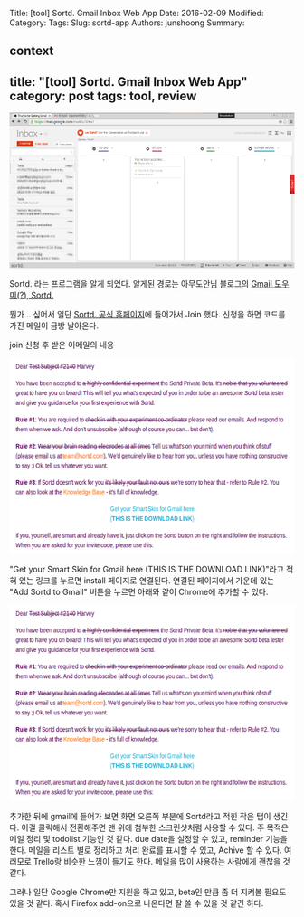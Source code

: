 Title: [tool] Sortd. Gmail Inbox Web App
Date: 2016-02-09
Modified:
Category:
Tags:
Slug: sortd-app
Authors: junshoong
Summary:


context
---
title: "[tool] Sortd. Gmail Inbox Web App"
category: post
tags: tool, review
---

![Sortd 설치 후 화면](/images/2016-02-09/01.png)


Sortd. 라는 프로그램을 알게 되었다. 알게된 경로는 아무도안님 블로그의 [Gmail 도우미(?), Sortd.](http://egloos.zum.com/nemonein/v/5292250)

뭔가 .. 싶어서 일단 [Sortd. 공식 홈페이지](http://www.sortd.com/)에 들어가서 Join 했다. 신청을 하면 코드를 가진 메일이 금방 날아온다.


join 신청 후 받은 이메일의 내용

![메일 내용](/images/2016-02-09/02.png)

"Get your Smart Skin for Gmail here (THIS IS THE DOWNLOAD LINK)"라고 적혀 있는 링크를 누르면 install 페이지로 연결된다. 연결된 페이지에서 가운데 있는 "Add Sortd to Gmail" 버튼을 누르면 아래와 같이 Chrome에 추가할 수 있다.

![크롬 추가화면](/images/2016-02-09/02.png)

추가한 뒤에 gmail에 들어가 보면 화면 오른쪽 부분에 Sortd라고 적힌 작은 탭이 생긴다. 이걸 클릭해서 전환해주면 맨 위에 첨부한 스크린샷처럼 사용할 수 있다. 주 목적은 메일 정리 및 todolist 기능인 것 같다. due date을 설정할 수 있고, reminder 기능을 한다. 메일을 리스트 별로 정리하고 처리 완료를 표시할 수 있고, Achive 할 수 있다. 여러모로 Trello랑 비슷한 느낌이 들기도 한다. 메일을 많이 사용하는 사람에게 괜찮을 것 같다.


그러나 일단 Google Chrome만 지원을 하고 있고, beta인 만큼 좀 더 지켜볼 필요도 있을 것 같다. 혹시 Firefox add-on으로 나온다면 잘 쓸 수 있을 것 같긴 하다.
